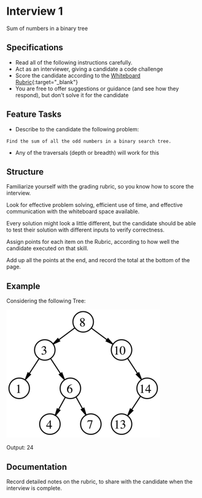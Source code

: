 # Interview 1

Sum of numbers in a binary tree

## Specifications

- Read all of the following instructions carefully.
- Act as an interviewer, giving a candidate a code challenge
- Score the candidate according to the [Whiteboard Rubric](https://docs.google.com/spreadsheets/d/1scthkmARfzAFZrSYAp6LA2coOaoWUWbSzMbtIU4jcHw){:target="_blank"}
- You are free to offer suggestions or guidance (and see how they respond),  but don't solve it for the candidate

## Feature Tasks

- Describe to the candidate the following problem:

```
Find the sum of all the odd numbers in a binary search tree. 
```

- Any of the traversals (depth or breadth) will work for this 
  
## Structure

Familiarize yourself with the grading rubric, so you know how to score the interview.

Look for effective problem solving, efficient use of time, and effective communication with the whiteboard space available.

Every solution might look a little different, but the candidate should be able to test their solution with different inputs to verify correctness.

Assign points for each item on the Rubric, according to how well the candidate executed on that skill.

Add up all the points at the end, and record the total at the bottom of the page.

## Example
Considering the following Tree:

![example](./bst.png)


Output: 24


## Documentation

Record detailed notes on the rubric, to share with the candidate when the interview is complete.
